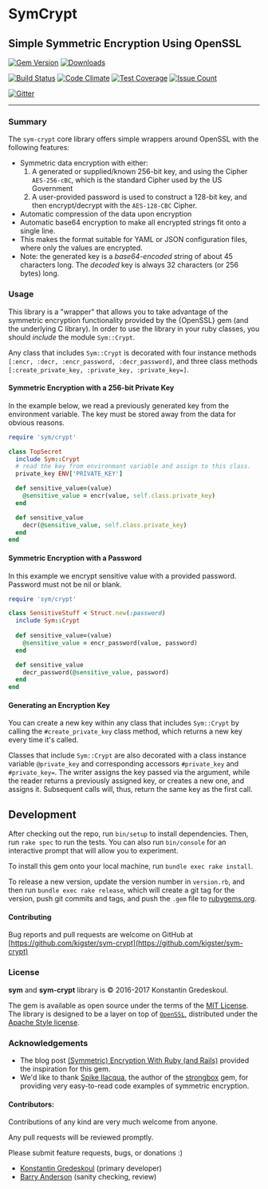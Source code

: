 # SymCrypt

## Simple Symmetric Encryption Using OpenSSL 

[![Gem Version](https://badge.fury.io/rb/sym-crypt.svg)](https://badge.fury.io/rb/sym-crypt)
[![Downloads](http://ruby-gem-downloads-badge.herokuapp.com/sym-crypt?type=total)](https://rubygems.org/gems/sym-crypt)

[![Build Status](https://travis-ci.org/kigster/sym-crypt.svg?branch=master)](https://travis-ci.org/kigster/sym-crypt)
[![Code Climate](https://codeclimate.com/github/kigster/sym-crypt/badges/gpa.svg)](https://codeclimate.com/github/kigster/sym-crypt)
[![Test Coverage](https://codeclimate.com/github/kigster/sym-crypt/badges/coverage.svg)](https://codeclimate.com/github/kigster/sym-crypt/coverage)
[![Issue Count](https://codeclimate.com/github/kigster/sym-crypt/badges/issue_count.svg)](https://codeclimate.com/github/kigster/sym-crypt)

[![Gitter](https://img.shields.io/gitter/room/gitterHQ/gitter.svg)](https://gitter.im/kigster/sym)

---

### Summary

The `sym-crypt` core library offers simple wrappers around OpenSSL with the following features:

 * Symmetric data encryption with either:
   1. A generated or supplied/known 256-bit key, and using the Cipher `AES-256-cBC`, which is the standard Cipher used by the US Government
   2. A user-provided password is used to construct a 128-bit key, and then encrypt/decrypt  with the `AES-128-CBC` Cipher. 
 * Automatic compression of the data upon encryption
 * Automatic base64 encryption to make all encrypted strings fit onto a single line.
 * This makes the format suitable for YAML or JSON configuration files, where only the values are encrypted.
 * Note: the generated key is a *base64-encoded* string of about 45 characters long. The *decoded* key is always 32 characters (or 256 bytes) long.

### Usage

This library is a "wrapper" that allows you to take advantage of the
symmetric encryption functionality provided by the {OpenSSL} gem (and the
underlying C library). In order to use the library in your ruby classes, you
should _include_ the module `Sym::Crypt`.

Any class that includes `Sym::Crypt` is decorated with four instance methods `[:encr, :decr, :encr_password, :decr_password]`, and three class methods `[:create_private_key, :private_key, :private_key=]`.

#### Symmetric Encryption with a 256-bit Private Key

In the example below, we read a previously generated key from the environment variable. The key must be stored away from the data for obvious reasons.

```ruby
require 'sym/crypt'

class TopSecret
  include Sym::Crypt
  # read the key from environmant variable and assign to this class.
  private_key ENV['PRIVATE_KEY']

  def sensitive_value=(value)
    @sensitive_value = encr(value, self.class.private_key)
  end

  def sensitive_value
    decr(@sensitive_value, self.class.private_key)
  end
end
```

#### Symmetric Encryption with a Password

In this example we encrypt sensitive value with a provided password.  Password must not be nil or blank.

```ruby
require 'sym/crypt'

class SensitiveStuff < Struct.new(:password)
  include Sym::Crypt  
  
  def sensitive_value=(value)
    @sensitive_value = encr_password(value, password)
  end

  def sensitive_value
    decr_password(@sensitive_value, password)
  end
end
```

#### Generating an Encryption Key

You can create a new key within any class that includes `Sym::Crypt` by calling the `#create_private_key` class method, which returns a new key every time it's called.
 
 Classes that include `Sym::Crypt` are also decorated with a class instance variable `@private_key` and corresponding accessors `#private_key` and `#private_key=`. The writer assigns the key passed via the argument, while the reader returns a previously assigned key, or creates a new one, and assigns it. Subsequent calls will, thus, return the same key as the first call. 

## Development

After checking out the repo, run `bin/setup` to install dependencies. Then, run `rake spec` to run the tests. You can also run `bin/console` for an interactive prompt that will allow you to experiment.

To install this gem onto your local machine, run `bundle exec rake install`. 

To release a new version, update the version number in `version.rb`, and then run `bundle exec rake release`, which will create a git tag for the version, push git commits and tags, and push the `.gem` file to [rubygems.org](https://rubygems.org).

#### Contributing

Bug reports and pull requests are welcome on GitHub at [https://github.com/kigster/sym-crypt](https://github.com/kigster/sym-crypt)

### License

**sym** and **sym-crypt** library is &copy; 2016-2017 Konstantin Gredeskoul.

The gem is available as open source under the terms of the [MIT License](http://opensource.org/licenses/MIT). The library is designed to be a layer on top of [`OpenSSL`](https://www.openssl.org/), distributed under the [Apache Style license](https://www.openssl.org/source/license.txt).

### Acknowledgements

 * The blog post [(Symmetric) Encryption With Ruby (and Rails)](http://stuff-things.net/2015/02/12/symmetric-encryption-with-ruby-and-rails/) provided the inspiration for this gem. 
 * We'd like to thank [Spike Ilacqua](http://stuff-things.net/spike/), the author of the [strongbox](https://github.com/spikex/strongbox) gem, for providing very easy-to-read code examples of symmetric encryption.

#### Contributors:

Contributions of any kind are very much welcome from anyone. 

Any pull requests will be reviewed promptly. 

Please submit feature requests, bugs, or donations :) 

 * [Konstantin Gredeskoul](http:/kig.re) (primary developer)
 * [Barry Anderson](https://twitter.com/z3ndrag0n) (sanity checking, review)

 

